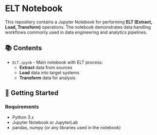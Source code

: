 # ELT Notebook

This repository contains a Jupyter Notebook for performing **ELT (Extract, Load, Transform)** operations. The notebook demonstrates data handling workflows commonly used in data engineering and analytics pipelines.

## 📚 Contents

- `ELT.ipynb` - Main notebook with ELT process:
  - **Extract** data from sources
  - **Load** data into target systems
  - **Transform** data for analysis

## 🚀 Getting Started

### Requirements
- Python 3.x
- Jupyter Notebook or JupyterLab
- pandas, numpy (or any libraries used in the notebook)
